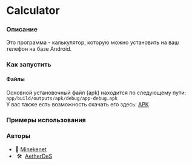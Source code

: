 # Calculator

### Описание
Это программа - калькулятор, которую можно установить на ваш телефон на базе Android.

### Как запустить
#### Файлы
Основной установочный файл (apk) находится по следующему пути: `app/build/outputs/apk/debug/app-debug.apk`  
У вас также есть возможность скачать его здесь: [APK](app/build/outputs/apk/debug/app-debug.apk)
### Примеры использования

### Авторы
- 👑 [Minekenet](https://github.com/Minekenet)  
- &nbsp;🛠 &nbsp;[AetherDeS](https://github.com/AetherDeS)
